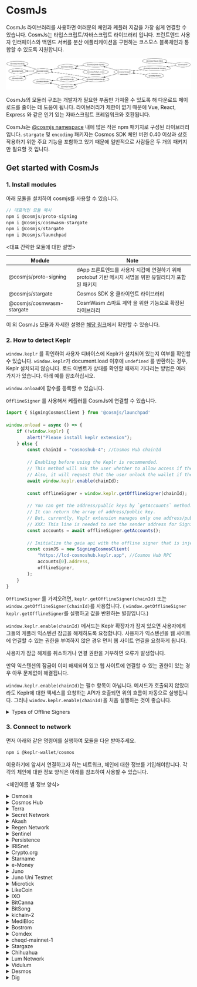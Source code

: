 # CosmJs

CosmJs 라이브러리를 사용하면 여러분의 체인과 케플러 지갑을 가장 쉽게 연결할 수 있습니다. CosmJs는 타입스크립트/자바스크립트 라이브러리 입니다. 프런트엔드 사용자 인터페이스와 백엔드 서버를 분산 애플리케이션을 구현하는 코스모스 블록체인과 통합할 수 있도록 지원합니다.

![](<../.gitbook/assets/image (1) (1) (1).png>)

CosmJs의 모듈러 구조는 개발자가 필요한 부품만 가져올 수 있도록 해 다운로드 페이로드를 줄이는 데 도움이 됩니다. 라이브러리가 제한이 없기 때문에 Vue, React, Express 와 같은 인기 있는 자바스크립트 프레임워크와 호환됩니다.

CosmJs는 [@cosmjs namespace](https://www.npmjs.com/org/cosmjs) 내에 많은 작은 npm 패키지로 구성된 라이브러리입니다. `stargate` 및 `encoding` 패키지는 Cosmos SDK 체인 버전 0.40 이상과 상호 작용하기 위한 주요 기능을 포함하고 있기 때문에 일반적으로 사람들은 두 개의 패키지만 필요할 것 입니다.

## Get started with CosmJs

### 1. Install modules

아래 모듈을 설치하여 cosmjs를 사용할 수 있습니다.

```javascript
// 대표적인 모듈 예시
npm i @cosmjs/proto-signing
npm i @cosmjs/cosmwasm-stargate
npm i @cosmjs/stargate
npm i @cosmjs/launchpad
```

<대표 간략한 모듈에 대한 설명>

| Module                    | Note                                                             |
| ------------------------- | ---------------------------------------------------------------- |
| @cosmjs/proto-signing     | dApp 프론트엔드를 사용자 지갑에 연결하기 위해 protobuf 기반 메시지 서명을 위한 유틸리티가 포함된 패키지 |
| @cosmjs/stargate          | Cosmos SDK 용 클라이언트 라이브러리                                         |
| @cosmjs/cosmwasm-stargate | CosmWasm 스마트 계약 을 위한 기능으로 확장된 라이브러리                              |

이 외 CosmJs 모듈과 자세한 설명은 [해당 링크](https://www.npmjs.com/org/cosmjs)에서 확인할 수 있습니다.

### 2. How to detect Keplr

`window.keplr` 를 확인하여 사용자 디바이스에 Keplr가 설치되어 있는지 여부를 확인할 수 있습니다. `window.keplr`가 document.load 이후에 `undefined` 를 반환하는 경우, Keplr 설치되지 않습니다. 로드 이벤트가 상태를 확인할 때까지 기다리는 방법은 여러 가지가 있습니다. 아래 예를 참조하십시오.

`window.onload`에 함수를 등록할 수 있습니다.



`OfflineSigner` 를 사용해서 케플러를 CosmJs에 연결할 수 있습니다.

```javascript
import { SigningCosmosClient } from '@cosmjs/launchpad'

window.onload = async () => {
    if (!window.keplr) {
        alert("Please install keplr extension");
    } else {
        const chainId = "cosmoshub-4"; //Cosmos Hub chainId
        
        // Enabling before using the Keplr is recommended.
        // This method will ask the user whether to allow access if they haven't visited this website.
        // Also, it will request that the user unlock the wallet if the wallet is locked.
        await window.keplr.enable(chainId);

        const offlineSigner = window.keplr.getOfflineSigner(chainId);

        // You can get the address/public keys by `getAccounts` method.
        // It can return the array of address/public key.
        // But, currently, Keplr extension manages only one address/public key pair.
        // XXX: This line is needed to set the sender address for SigningCosmosClient.
        const accounts = await offlineSigner.getAccounts();

        // Initialize the gaia api with the offline signer that is injected by Keplr extension.
        const cosmJS = new SigningCosmosClient(
            "https://lcd-cosmoshub.keplr.app", //Cosmos Hub RPC
            accounts[0].address,
            offlineSigner,
        );
    }
}
```

`OfflineSigner` 를 가져오려면, `keplr.getOfflineSigner(chainId)` 또는 `window.getOfflineSigner(chainId)`를 사용합니다. ( `window.getOfflineSigner` `keplr.getOfflineSigner`를 실행하고 값을 반환하는 별칭입니다.)

`window.keplr.enable(chainId)` 메서드는 Keplr 확장자가 잠겨 있으면 사용자에게 그들의 케플러 익스텐션 잠금을 해제하도록 요청합니다. 사용자가 익스텐션을 웹 사이트에 연결할 수 있는 권한을 부여하지 않은 경우 먼저 웹 사이트 연결을 요청하게 됩니다.

사용자가 잠금 해제를 취소하거나 연결 권한을 거부하면 오류가 발생합니다.

만약 익스텐션의 잠금이 이미 해제되어 있고 웹 사이트에 연결할 수 있는 권한이 있는 경우 아무 문제없이 해결됩니다.

`window.keplr.enable(chainId)`는 필수 항목이 아닙니다. 메서드가 호출되지 않았더라도 Keplr에 대한 액세스를 요청하는 API가 호출되면 위의 흐름이 자동으로 실행됩니다. 그러나 `window.keplr.enable(chainId)`을 처음 실행하는 것이 좋습니다.

<details>

<summary>Types of Offline Signers</summary>

In CosmJS, there are two types of Signers: OfflineSigner and OfflineDirectSigner. OfflineSigner is used to sign SignDoc serialized with Amino in Cosmos SDK Launchpad (Cosmos SDK v0.39.x or below). OfflineDirectSigner is used to sign Protobuf encoded SignDoc.

Keplr supports both types of Signers. Keplr’s `keplr.getOfflineSigner(chainId)` or `window.getOfflineSigner(chainId)` returns a Signer that satisfies both the OfflineSigner and OfflineDirectSigner. Therefore, when using CosmJS with this Signer, Amino is used for Launchpad chains and Protobuf is used for Stargate chains.

However, if the msg to be sent is able to be serialized/deserialized using Amino codec you can use a signer for Amino. Also, as there are some limitations to protobuf type sign doc, there may be cases when Amino is necessary. For example, Protobuf formatted sign doc is currently not supported by Ledger Nano’s Cosmos app. Also, because protobuf sign doc is binary formatted, msgs not natively supported by Keplr may not be human-readable.

If you’d like to enforce the use of Amino, you can use the following APIs: `keplr.getOfflineSignerOnlyAmino(chainId)` or `window.getOfflineSignerOnlyAmino(chainId: string)`. Because this will always return an Amino compatible signer, any CosmJS requested msg that is Amino compatible will request an Amino SignDoc to Keplr.

Also, `window.getOfflineSignerAuto(chainId: string): Promise<OfflineSigner | OfflineDirectSigner>` or `window.getOfflineSignerAuto(chainId: string): Promise<OfflineSigner | OfflineDirectSigner>` API is supported. Please note that the value returned is async. This API automatically returns a signer that only supports Amino if the account is a Ledger-based account, and returns a signer that is compatible for both Amino and Protobuf if the account is a mnemonic/private key-based account. Because this API is affected by the type of the connected Keplr account, if [keplr\_keystorechange](https://docs.keplr.app/api/#change-key-store-event) event is used to detect account changes the signer must be changed using the API when this event has been triggered.

</details>

### 3. Connect to network

먼저 아래와 같은 명령어를 실행하여 모듈을 다운 받아주세요.

```javascript
npm i @keplr-wallet/cosmos
```

이용하기에 앞서서 연결하고자 하는 네트워크, 체인에 대한 정보를 기입해야합니다. 각각의 체인에 대한 정보 양식은 아래를 참조하여 사용할 수 있습니다.

<체인이름 별 정보 양식>

<details>

<summary>Osmosis</summary>

```javascript
import { Bech32Address } from '@keplr-wallet/cosmos';

// https://github.com/osmosis-labs/osmosis-frontend/blob/master/src/config.ts#L531

export const EmbedChainInfos =
	{
	rpc: 'https://rpc-osmosis.blockapsis.com',
  	rest: 'https://lcd-osmosis.blockapsis.com',
	chainId: 'osmosis-1',
	chainName: 'Osmosis',
	stakeCurrency: {
		coinDenom: 'OSMO',
		coinMinimalDenom: 'uosmo',
		coinDecimals: 6,
		coinGeckoId: 'osmosis',
		coinImageUrl: window.location.origin + '/public/assets/tokens/osmosis.svg',
	},
	bip44: {
		coinType: 118,
	},
		bech32Config: Bech32Address.defaultBech32Config('osmo'),
		currencies: [
			{
				coinDenom: 'OSMO',
				coinMinimalDenom: 'uosmo',
				coinDecimals: 6,
				coinGeckoId: 'osmosis',
				coinImageUrl: window.location.origin + '/public/assets/tokens/osmosis.svg',
			},
			{
				coinDenom: 'ION',
				coinMinimalDenom: 'uion',
				coinDecimals: 6,
				coinGeckoId: 'ion',
				coinImageUrl: window.location.origin + '/public/assets/tokens/ion.png',
			},
		],
		feeCurrencies: [
			{
				coinDenom: 'OSMO',
				coinMinimalDenom: 'uosmo',
				coinDecimals: 6,
				coinGeckoId: 'osmosis',
				coinImageUrl: window.location.origin + '/public/assets/tokens/osmosis.svg',
			},
		],
		features: ['stargate', 'ibc-transfer', 'no-legacy-stdTx', 'ibc-go'],
		explorerUrlToTx: 'https://www.mintscan.io/osmosis/txs/{txHash}',
	}
```

</details>

<details>

<summary>Cosmos Hub</summary>

```javascript
import { Bech32Address } from '@keplr-wallet/cosmos';

// https://github.com/osmosis-labs/osmosis-frontend/blob/master/src/config.ts#L531

export const EmbedChainInfos = 
	
	{
		rpc: 'https://rpc-cosmoshub.keplr.app',
		rest: 'https://lcd-cosmoshub.keplr.app',
		chainId: 'cosmoshub-4',
		chainName: 'Cosmos Hub',
		stakeCurrency: {
			coinDenom: 'ATOM',
			coinMinimalDenom: 'uatom',
			coinDecimals: 6,
			coinGeckoId: 'cosmos',
			coinImageUrl: window.location.origin + '/public/assets/tokens/cosmos.svg',
		},
		bip44: {
			coinType: 118,
		},
		bech32Config: Bech32Address.defaultBech32Config('cosmos'),
		currencies: [
			{
				coinDenom: 'ATOM',
				coinMinimalDenom: 'uatom',
				coinDecimals: 6,
				coinGeckoId: 'cosmos',
				coinImageUrl: window.location.origin + '/public/assets/tokens/cosmos.svg',
			},
		],
		feeCurrencies: [
			{
				coinDenom: 'ATOM',
				coinMinimalDenom: 'uatom',
				coinDecimals: 6,
				coinGeckoId: 'cosmos',
				coinImageUrl: window.location.origin + '/public/assets/tokens/cosmos.svg',
			},
		],
		coinType: 118,
		features: ['stargate', 'ibc-transfer', 'no-legacy-stdTx', 'ibc-go'],
		explorerUrlToTx: 'https://www.mintscan.io/cosmos/txs/{txHash}',
	},
```

</details>

<details>

<summary>Terra</summary>

```javascript
import { Bech32Address } from '@keplr-wallet/cosmos';

// https://github.com/osmosis-labs/osmosis-frontend/blob/master/src/config.ts#L531

export const EmbedChainInfos = 
	
		{
		rpc: 'https://rpc-columbus.keplr.app',
		rest: 'https://lcd-columbus.keplr.app',
		chainId: 'columbus-5',
		chainName: 'Terra',
		stakeCurrency: {
			coinDenom: 'LUNA',
			coinMinimalDenom: 'uluna',
			coinDecimals: 6,
			coinGeckoId: 'terra-luna',
			coinImageUrl: window.location.origin + '/public/assets/tokens/luna.png',
		},
		bip44: {
			coinType: 330,
		},
		bech32Config: Bech32Address.defaultBech32Config('terra'),
		currencies: [
			{
				coinDenom: 'LUNA',
				coinMinimalDenom: 'uluna',
				coinDecimals: 6,
				coinGeckoId: 'terra-luna',
				coinImageUrl: window.location.origin + '/public/assets/tokens/luna.png',
			},
			{
				coinDenom: 'UST',
				coinMinimalDenom: 'uusd',
				coinDecimals: 6,
				coinGeckoId: 'terrausd',
				coinImageUrl: window.location.origin + '/public/assets/tokens/ust.png',
			},
			{
				coinDenom: 'KRT',
				coinMinimalDenom: 'ukrw',
				coinDecimals: 6,
				coinGeckoId: 'terra-krw',
				coinImageUrl: window.location.origin + '/public/assets/tokens/krt.png',
			},
		],
		feeCurrencies: [
			{
				coinDenom: 'LUNA',
				coinMinimalDenom: 'uluna',
				coinDecimals: 6,
				coinGeckoId: 'terra-luna',
				coinImageUrl: window.location.origin + '/public/assets/tokens/luna.png',
			},
			{
				coinDenom: 'UST',
				coinMinimalDenom: 'uusd',
				coinDecimals: 6,
				coinGeckoId: 'terrausd',
				coinImageUrl: window.location.origin + '/public/assets/tokens/ust.png',
			},
		],
		gasPriceStep: {
			low: 0.015,
			average: 0.015,
			high: 0.015,
		},
		features: ['stargate', 'ibc-transfer', 'no-legacy-stdTx'],
		explorerUrlToTx: 'https://finder.terra.money/columbus-5/tx/{txHash}',
	}
```

</details>

<details>

<summary>Secret Network</summary>

```javascript
import { Bech32Address } from '@keplr-wallet/cosmos';

// https://github.com/osmosis-labs/osmosis-frontend/blob/master/src/config.ts#L531

export const EmbedChainInfos = 
	
	{
		rpc: 'https://rpc-secret.keplr.app',
		rest: 'https://lcd-secret.keplr.app',
		chainId: 'secret-4',
		chainName: 'Secret Network',
		stakeCurrency: {
			coinDenom: 'SCRT',
			coinMinimalDenom: 'uscrt',
			coinDecimals: 6,
			coinGeckoId: 'secret',
			coinImageUrl: window.location.origin + '/public/assets/tokens/scrt.svg',
		},
		bip44: {
			coinType: 529,
		},
		bech32Config: Bech32Address.defaultBech32Config('secret'),
		currencies: [
			{
				coinDenom: 'SCRT',
				coinMinimalDenom: 'uscrt',
				coinDecimals: 6,
				coinGeckoId: 'secret',
				coinImageUrl: window.location.origin + '/public/assets/tokens/scrt.svg',
			},
		],
		feeCurrencies: [
			{
				coinDenom: 'SCRT',
				coinMinimalDenom: 'uscrt',
				coinDecimals: 6,
				coinGeckoId: 'secret',
				coinImageUrl: window.location.origin + '/public/assets/tokens/scrt.svg',
			},
		],
		coinType: 118,
		features: ['stargate', 'ibc-transfer', 'no-legacy-stdTx'],
		explorerUrlToTx: 'https://secretnodes.com/secret/chains/secret-4/transactions/{txHash}',
	}
```

</details>

<details>

<summary>Akash</summary>

```javascript
import { Bech32Address } from '@keplr-wallet/cosmos';

// https://github.com/osmosis-labs/osmosis-frontend/blob/master/src/config.ts#L531

export const EmbedChainInfos = 
	
	{
		rpc: 'https://rpc-akash.keplr.app',
		rest: 'https://lcd-akash.keplr.app',
		chainId: 'akashnet-2',
		chainName: 'Akash',
		stakeCurrency: {
			coinDenom: 'AKT',
			coinMinimalDenom: 'uakt',
			coinDecimals: 6,
			coinGeckoId: 'akash-network',
			coinImageUrl: window.location.origin + '/public/assets/tokens/akt.svg',
		},
		bip44: {
			coinType: 118,
		},
		bech32Config: Bech32Address.defaultBech32Config('akash'),
		currencies: [
			{
				coinDenom: 'AKT',
				coinMinimalDenom: 'uakt',
				coinDecimals: 6,
				coinGeckoId: 'akash-network',
				coinImageUrl: window.location.origin + '/public/assets/tokens/akt.svg',
			},
		],
		feeCurrencies: [
			{
				coinDenom: 'AKT',
				coinMinimalDenom: 'uakt',
				coinDecimals: 6,
				coinGeckoId: 'akash-network',
				coinImageUrl: window.location.origin + '/public/assets/tokens/akt.svg',
			},
		],
		coinType: 118,
		features: ['stargate', 'ibc-transfer'],
		explorerUrlToTx: 'https://www.mintscan.io/akash/txs/{txHash}',
	}
```

</details>

<details>

<summary>Regen Network</summary>

```javascript
import { Bech32Address } from '@keplr-wallet/cosmos';

// https://github.com/osmosis-labs/osmosis-frontend/blob/master/src/config.ts#L531

export const EmbedChainInfos = 
	
	{
		rpc: 'https://rpc-regen.keplr.app',
		rest: 'https://lcd-regen.keplr.app',
		chainId: 'regen-1',
		chainName: 'Regen Network',
		stakeCurrency: {
			coinDenom: 'REGEN',
			coinMinimalDenom: 'uregen',
			coinDecimals: 6,
			coinImageUrl: window.location.origin + '/public/assets/tokens/regen.png',
			coinGeckoId: 'regen',
		},
		bip44: { coinType: 118 },
		bech32Config: Bech32Address.defaultBech32Config('regen'),
		currencies: [
			{
				coinDenom: 'REGEN',
				coinMinimalDenom: 'uregen',
				coinDecimals: 6,
				coinImageUrl: window.location.origin + '/public/assets/tokens/regen.png',
				coinGeckoId: 'regen',
			},
		],
		feeCurrencies: [
			{
				coinDenom: 'REGEN',
				coinMinimalDenom: 'uregen',
				coinDecimals: 6,
				coinImageUrl: window.location.origin + '/public/assets/tokens/regen.png',
				coinGeckoId: 'regen',
			},
		],
		features: ['stargate', 'ibc-transfer', 'no-legacy-stdTx'],
		explorerUrlToTx: 'https://regen.aneka.io/txs/{txHash}',
	}
```

</details>

<details>

<summary>Sentinel</summary>

```javascript
import { Bech32Address } from '@keplr-wallet/cosmos';

// https://github.com/osmosis-labs/osmosis-frontend/blob/master/src/config.ts#L531

export const EmbedChainInfos = 
	
	{
		rpc: 'https://rpc-sentinel.keplr.app',
		rest: 'https://lcd-sentinel.keplr.app',
		chainId: 'sentinelhub-2',
		chainName: 'Sentinel',
		stakeCurrency: {
			coinDenom: 'DVPN',
			coinMinimalDenom: 'udvpn',
			coinDecimals: 6,
			coinGeckoId: 'sentinel',
			coinImageUrl: window.location.origin + '/public/assets/tokens/dvpn.png',
		},
		bip44: { coinType: 118 },
		bech32Config: Bech32Address.defaultBech32Config('sent'),
		currencies: [
			{
				coinDenom: 'DVPN',
				coinMinimalDenom: 'udvpn',
				coinDecimals: 6,
				coinGeckoId: 'sentinel',
				coinImageUrl: window.location.origin + '/public/assets/tokens/dvpn.png',
			},
		],
		feeCurrencies: [
			{
				coinDenom: 'DVPN',
				coinMinimalDenom: 'udvpn',
				coinDecimals: 6,
				coinGeckoId: 'sentinel',
				coinImageUrl: window.location.origin + '/public/assets/tokens/dvpn.png',
			},
		],
		explorerUrlToTx: 'https://www.mintscan.io/sentinel/txs/{txHash}',
		features: ['stargate', 'ibc-transfer'],
	}
```

</details>

<details>

<summary>Persistence</summary>

```javascript
import { Bech32Address } from '@keplr-wallet/cosmos';

// https://github.com/osmosis-labs/osmosis-frontend/blob/master/src/config.ts#L531

export const EmbedChainInfos = 
	
	{
		rpc: 'https://rpc-persistence.keplr.app',
		rest: 'https://lcd-persistence.keplr.app',
		chainId: 'core-1',
		chainName: 'Persistence',
		stakeCurrency: {
			coinDenom: 'XPRT',
			coinMinimalDenom: 'uxprt',
			coinDecimals: 6,
			coinGeckoId: 'persistence',
			coinImageUrl: window.location.origin + '/public/assets/tokens/xprt.png',
		},
		bip44: {
			coinType: 750,
		},
		bech32Config: Bech32Address.defaultBech32Config('persistence'),
		currencies: [
			{
				coinDenom: 'XPRT',
				coinMinimalDenom: 'uxprt',
				coinDecimals: 6,
				coinGeckoId: 'persistence',
				coinImageUrl: window.location.origin + '/public/assets/tokens/xprt.png',
			},
		],
		feeCurrencies: [
			{
				coinDenom: 'XPRT',
				coinMinimalDenom: 'uxprt',
				coinDecimals: 6,
				coinGeckoId: 'persistence',
				coinImageUrl: window.location.origin + '/public/assets/tokens/xprt.png',
			},
		],
		features: ['stargate', 'ibc-transfer'],
		explorerUrlToTx: 'https://www.mintscan.io/persistence/txs/{txHash}',
	}
```

</details>

<details>

<summary>IRISnet</summary>

```javascript
import { Bech32Address } from '@keplr-wallet/cosmos';

// https://github.com/osmosis-labs/osmosis-frontend/blob/master/src/config.ts#L531

export const EmbedChainInfos = 
	
	{
		rpc: 'https://rpc-iris.keplr.app',
		rest: 'https://lcd-iris.keplr.app',
		chainId: 'irishub-1',
		chainName: 'IRISnet',
		stakeCurrency: {
			coinDenom: 'IRIS',
			coinMinimalDenom: 'uiris',
			coinDecimals: 6,
			coinGeckoId: 'iris-network',
			coinImageUrl: window.location.origin + '/public/assets/tokens/iris.svg',
		},
		bip44: {
			coinType: 118,
		},
		bech32Config: Bech32Address.defaultBech32Config('iaa'),
		currencies: [
			{
				coinDenom: 'IRIS',
				coinMinimalDenom: 'uiris',
				coinDecimals: 6,
				coinGeckoId: 'iris-network',
				coinImageUrl: window.location.origin + '/public/assets/tokens/iris.svg',
			},
		],
		feeCurrencies: [
			{
				coinDenom: 'IRIS',
				coinMinimalDenom: 'uiris',
				coinDecimals: 6,
				coinGeckoId: 'iris-network',
				coinImageUrl: window.location.origin + '/public/assets/tokens/iris.svg',
			},
		],
		features: ['stargate', 'ibc-transfer', 'no-legacy-stdTx'],
		explorerUrlToTx: 'https://www.mintscan.io/iris/txs/{txHash}'
	}
```

</details>

<details>

<summary>Crypto.org</summary>

```javascript
import { Bech32Address } from '@keplr-wallet/cosmos';

// https://github.com/osmosis-labs/osmosis-frontend/blob/master/src/config.ts#L531

export const EmbedChainInfos = 
	
	{
		rpc: 'https://rpc-crypto-org.keplr.app/',
		rest: 'https://lcd-crypto-org.keplr.app/',
		chainId: 'crypto-org-chain-mainnet-1',
		chainName: 'Crypto.org',
		stakeCurrency: {
			coinDenom: 'CRO',
			coinMinimalDenom: 'basecro',
			coinDecimals: 8,
			coinGeckoId: 'crypto-com-chain',
			coinImageUrl: window.location.origin + '/public/assets/tokens/cro.png',
		},
		bip44: {
			coinType: 394,
		},
		bech32Config: Bech32Address.defaultBech32Config('cro'),
		currencies: [
			{
				coinDenom: 'CRO',
				coinMinimalDenom: 'basecro',
				coinDecimals: 8,
				coinGeckoId: 'crypto-com-chain',
				coinImageUrl: window.location.origin + '/public/assets/tokens/cro.png',
			},
		],
		feeCurrencies: [
			{
				coinDenom: 'CRO',
				coinMinimalDenom: 'basecro',
				coinDecimals: 8,
				coinGeckoId: 'crypto-com-chain',
				coinImageUrl: window.location.origin + '/public/assets/tokens/cro.png',
			},
		],
		features: ['stargate', 'ibc-transfer', 'no-legacy-stdTx'],
		explorerUrlToTx: 'https://www.mintscan.io/crypto-org/txs/{txHash}',
	}
```

</details>

<details>

<summary>Starname</summary>

```javascript
import { Bech32Address } from '@keplr-wallet/cosmos';

// https://github.com/osmosis-labs/osmosis-frontend/blob/master/src/config.ts#L531

export const EmbedChainInfos = 
	
	{
		rpc: 'https://rpc-iov.keplr.app',
		rest: 'https://lcd-iov.keplr.app',
		chainId: 'iov-mainnet-ibc',
		chainName: 'Starname',
		stakeCurrency: {
			coinDenom: 'IOV',
			coinMinimalDenom: 'uiov',
			coinDecimals: 6,
			coinGeckoId: 'starname',
			coinImageUrl: window.location.origin + '/public/assets/tokens/iov.png',
		},
		bip44: {
			coinType: 234,
		},
		bech32Config: Bech32Address.defaultBech32Config('star'),
		currencies: [
			{
				coinDenom: 'IOV',
				coinMinimalDenom: 'uiov',
				coinDecimals: 6,
				coinGeckoId: 'starname',
				coinImageUrl: window.location.origin + '/public/assets/tokens/iov.png',
			},
		],
		feeCurrencies: [
			{
				coinDenom: 'IOV',
				coinMinimalDenom: 'uiov',
				coinDecimals: 6,
				coinGeckoId: 'starname',
				coinImageUrl: window.location.origin + '/public/assets/tokens/iov.png',
			},
		],
		features: ['stargate', 'ibc-transfer'],
		explorerUrlToTx: 'https://www.mintscan.io/starname/txs/{txHash}',
	}
```

</details>

<details>

<summary>e-Money</summary>

```javascript
import { Bech32Address } from '@keplr-wallet/cosmos';

// https://github.com/osmosis-labs/osmosis-frontend/blob/master/src/config.ts#L531

export const EmbedChainInfos = 
	
	{
		rpc: 'https://rpc-emoney.keplr.app',
		rest: 'https://lcd-emoney.keplr.app',
		chainId: 'emoney-3',
		chainName: 'e-Money',
		stakeCurrency: {
			coinDenom: 'NGM',
			coinMinimalDenom: 'ungm',
			coinDecimals: 6,
			coinGeckoId: 'e-money',
			coinImageUrl: window.location.origin + '/public/assets/tokens/ngm.png',
		},
		bip44: {
			coinType: 118,
		},
		bech32Config: Bech32Address.defaultBech32Config('emoney'),
		currencies: [
			{
				coinDenom: 'NGM',
				coinMinimalDenom: 'ungm',
				coinDecimals: 6,
				coinGeckoId: 'e-money',
				coinImageUrl: window.location.origin + '/public/assets/tokens/ngm.png',
			},
			{
				coinDenom: 'EEUR',
				coinMinimalDenom: 'eeur',
				coinDecimals: 6,
				coinGeckoId: 'e-money-eur',
				coinImageUrl: window.location.origin + '/public/assets/tokens/eeur.png',
			},
		],
		feeCurrencies: [
			{
				coinDenom: 'NGM',
				coinMinimalDenom: 'ungm',
				coinDecimals: 6,
				coinGeckoId: 'e-money',
				coinImageUrl: window.location.origin + '/public/assets/tokens/ngm.png',
			},
		],
		gasPriceStep: {
			low: 1,
			average: 1,
			high: 1,
		},
		features: ['stargate', 'ibc-transfer'],
		explorerUrlToTx: 'https://emoney.bigdipper.live/transactions/{txHash}',
	}
```

</details>

<details>

<summary>Juno</summary>

```javascript
import { Bech32Address } from '@keplr-wallet/cosmos';

// https://github.com/osmosis-labs/osmosis-frontend/blob/master/src/config.ts#L531

export const EmbedChainInfos = 
	
	{
		rpc: 'https://rpc-juno.keplr.app',
		rest: 'https://lcd-juno.keplr.app',
		chainId: 'juno-1',
		chainName: 'Juno',
		stakeCurrency: {
			coinDenom: 'JUNO',
			coinMinimalDenom: 'ujuno',
			coinDecimals: 6,
			coinGeckoId: 'juno-network',
			coinImageUrl: window.location.origin + '/public/assets/tokens/juno.svg',
		},
		bip44: {
			coinType: 118,
		},
		bech32Config: Bech32Address.defaultBech32Config('juno'),
		currencies: [
			{
				coinDenom: 'JUNO',
				coinMinimalDenom: 'ujuno',
				coinDecimals: 6,
				coinGeckoId: 'juno-network',
				coinImageUrl: window.location.origin + '/public/assets/tokens/juno.svg',
			},
		],
		feeCurrencies: [
			{
				coinDenom: 'JUNO',
				coinMinimalDenom: 'ujuno',
				coinDecimals: 6,
				coinGeckoId: 'juno-network',
				coinImageUrl: window.location.origin + '/public/assets/tokens/juno.svg',
			},
		],
		features: ['stargate', 'ibc-transfer'],
		explorerUrlToTx: 'https://www.mintscan.io/juno/txs/{txHash}',
	}
```

</details>

<details>

<summary>Juno Uni Testnet</summary>

```javascript
import { Bech32Address } from "@keplr-wallet/cosmos";

const ChainInfo = {
  rpc: "https://rpc.uni.junomint.com",
  rest: "https://lcd-juno.keplr.app",
  chainId: "uni-3",
  chainName: "Juno Uni Testnet",
  stakeCurrency: {
    coinDenom: "JUNOX",
    coinMinimalDenom: "ujunox",
    coinDecimals: 6,
    coinGeckoId: "juno-network",
    coinImageUrl: window.location.origin + "/public/assets/tokens/juno.svg",
  },
  bip44: {
    coinType: 118,
  },
  bech32Config: Bech32Address.defaultBech32Config("juno"),
  currencies: [
    {
      coinDenom: "JUNOX",
      coinMinimalDenom: "ujunox",
      coinDecimals: 6,
      coinGeckoId: "juno-network",
      coinImageUrl: window.location.origin + "/public/assets/tokens/juno.svg",
    },
  ],
  feeCurrencies: [
    {
      coinDenom: "JUNOX",
      coinMinimalDenom: "ujunox",
      coinDecimals: 6,
      coinGeckoId: "juno-network",
      coinImageUrl: window.location.origin + "/public/assets/tokens/juno.svg",
    },
  ],
  features: ["stargate", "ibc-transfer"],
  explorerUrlToTx: "https://www.mintscan.io/juno/txs/{txHash}",
};

export default ChainInfo;
```

</details>

<details>

<summary>Microtick</summary>

```javascript
import { Bech32Address } from '@keplr-wallet/cosmos';

// https://github.com/osmosis-labs/osmosis-frontend/blob/master/src/config.ts#L531

export const EmbedChainInfos = 
	
	{
		rpc: 'https://rpc-microtick.keplr.app',
		rest: 'https://lcd-microtick.keplr.app',
		chainId: 'microtick-1',
		chainName: 'Microtick',
		stakeCurrency: {
			coinDenom: 'TICK',
			coinMinimalDenom: 'utick',
			coinDecimals: 6,
			coinGeckoId: 'pool:utick',
			coinImageUrl: window.location.origin + '/public/assets/tokens/tick.svg',
		},
		bip44: {
			coinType: 118,
		},
		bech32Config: Bech32Address.defaultBech32Config('micro'),
		currencies: [
			{
				coinDenom: 'TICK',
				coinMinimalDenom: 'utick',
				coinDecimals: 6,
				coinGeckoId: 'pool:utick',
				coinImageUrl: window.location.origin + '/public/assets/tokens/tick.svg',
			},
		],
		feeCurrencies: [
			{
				coinDenom: 'TICK',
				coinMinimalDenom: 'utick',
				coinDecimals: 6,
				coinGeckoId: 'pool:utick',
				coinImageUrl: window.location.origin + '/public/assets/tokens/tick.svg',
			},
		],
		features: ['stargate', 'ibc-transfer'],
		explorerUrlToTx: 'https://explorer.microtick.zone/transactions/{txHash}',
	}
```

</details>

<details>

<summary>LikeCoin</summary>

```javascript
import { Bech32Address } from '@keplr-wallet/cosmos';

// https://github.com/osmosis-labs/osmosis-frontend/blob/master/src/config.ts#L531

export const EmbedChainInfos = 
	
	{
		rpc: 'https://mainnet-node.like.co/rpc',
		rest: 'https://mainnet-node.like.co',
		chainId: 'likecoin-mainnet-2',
		chainName: 'LikeCoin',
		stakeCurrency: {
			coinDenom: 'LIKE',
			coinMinimalDenom: 'nanolike',
			coinDecimals: 9,
			coinGeckoId: 'likecoin',
			coinImageUrl: window.location.origin + '/public/assets/tokens/likecoin.svg',
		},
		bip44: {
			coinType: 118,
		},
		bech32Config: Bech32Address.defaultBech32Config('cosmos'),
		currencies: [
			{
				coinDenom: 'LIKE',
				coinMinimalDenom: 'nanolike',
				coinDecimals: 9,
				coinGeckoId: 'likecoin',
				coinImageUrl: window.location.origin + '/public/assets/tokens/likecoin.svg',
			},
		],
		feeCurrencies: [
			{
				coinDenom: 'LIKE',
				coinMinimalDenom: 'nanolike',
				coinDecimals: 9,
				coinGeckoId: 'likecoin',
				coinImageUrl: window.location.origin + '/public/assets/tokens/likecoin.svg',
			},
		],
		features: ['stargate', 'ibc-transfer'],
		explorerUrlToTx: 'https://likecoin.bigdipper.live/transactions/{txHash}',
	}
```

</details>

<details>

<summary>IXO</summary>

```javascript
import { Bech32Address } from '@keplr-wallet/cosmos';

// https://github.com/osmosis-labs/osmosis-frontend/blob/master/src/config.ts#L531

export const EmbedChainInfos = 
	
	{
		rpc: 'https://rpc-impacthub.keplr.app',
		rest: 'https://lcd-impacthub.keplr.app',
		chainId: 'impacthub-3',
		chainName: 'IXO',
		stakeCurrency: {
			coinDenom: 'IXO',
			coinMinimalDenom: 'uixo',
			coinDecimals: 6,
			coinGeckoId: 'pool:uixo',
			coinImageUrl: window.location.origin + '/public/assets/tokens/ixo.svg',
		},
		bip44: {
			coinType: 118,
		},
		bech32Config: Bech32Address.defaultBech32Config('ixo'),
		currencies: [
			{
				coinDenom: 'IXO',
				coinMinimalDenom: 'uixo',
				coinDecimals: 6,
				coinGeckoId: 'pool:uixo',
				coinImageUrl: window.location.origin + '/public/assets/tokens/ixo.png',
			},
		],
		feeCurrencies: [
			{
				coinDenom: 'IXO',
				coinMinimalDenom: 'uixo',
				coinDecimals: 6,
				coinGeckoId: 'pool:uixo',
				coinImageUrl: window.location.origin + '/public/assets/tokens/ixo.png',
			},
		],
		features: ['stargate', 'ibc-transfer'],
		explorerUrlToTx: 'https://blockscan.ixo.world/transactions/{txHash}',
	}
```

</details>

<details>

<summary>BitCanna</summary>

```javascript
import { Bech32Address } from '@keplr-wallet/cosmos';

// https://github.com/osmosis-labs/osmosis-frontend/blob/master/src/config.ts#L531

export const EmbedChainInfos = 
	
	{
		rpc: 'https://rpc.bitcanna.io',
		rest: 'https://lcd.bitcanna.io',
		chainId: 'bitcanna-1',
		chainName: 'BitCanna',
		stakeCurrency: {
			coinDenom: 'BCNA',
			coinMinimalDenom: 'ubcna',
			coinDecimals: 6,
			coinGeckoId: 'bitcanna',
			coinImageUrl: window.location.origin + '/public/assets/tokens/bcna.svg',
		},
		bip44: {
			coinType: 118,
		},
		bech32Config: Bech32Address.defaultBech32Config('bcna'),
		currencies: [
			{
				coinDenom: 'BCNA',
				coinMinimalDenom: 'ubcna',
				coinDecimals: 6,
				coinGeckoId: 'bitcanna',
				coinImageUrl: window.location.origin + '/public/assets/tokens/bcna.svg',
			},
		],
		feeCurrencies: [
			{
				coinDenom: 'BCNA',
				coinMinimalDenom: 'ubcna',
				coinDecimals: 6,
				coinGeckoId: 'bitcanna',
				coinImageUrl: window.location.origin + '/public/assets/tokens/bcna.svg',
			},
		],
		features: ['stargate', 'ibc-transfer', 'no-legacy-stdTx'],
		explorerUrlToTx: 'https://www.mintscan.io/bitcanna/txs/{txHash}',
	}
```

</details>

<details>

<summary>BitSong</summary>

```javascript
import { Bech32Address } from '@keplr-wallet/cosmos';

// https://github.com/osmosis-labs/osmosis-frontend/blob/master/src/config.ts#L531

export const EmbedChainInfos = 
	
	{
		rpc: 'https://rpc.explorebitsong.com',
		rest: 'https://lcd.explorebitsong.com',
		chainId: 'bitsong-2b',
		chainName: 'BitSong',
		stakeCurrency: {
			coinDenom: 'BTSG',
			coinMinimalDenom: 'ubtsg',
			coinDecimals: 6,
			coinGeckoId: 'pool:ubtsg',
			coinImageUrl: window.location.origin + '/public/assets/tokens/btsg.svg',
		},
		bip44: {
			coinType: 639,
		},
		bech32Config: Bech32Address.defaultBech32Config('bitsong'),
		currencies: [
			{
				coinDenom: 'BTSG',
				coinMinimalDenom: 'ubtsg',
				coinDecimals: 6,
				coinGeckoId: 'pool:ubtsg',
				coinImageUrl: window.location.origin + '/public/assets/tokens/btsg.svg',
			},
		],
		feeCurrencies: [
			{
				coinDenom: 'BTSG',
				coinMinimalDenom: 'ubtsg',
				coinDecimals: 6,
				coinGeckoId: 'pool:ubtsg',
				coinImageUrl: window.location.origin + '/public/assets/tokens/btsg.svg',
			},
		],
		features: ['stargate', 'ibc-transfer'],
		explorerUrlToTx: 'https://explorebitsong.com/transactions/{txHash}',
	}
```

</details>

<details>

<summary>kichain-2</summary>

```javascript
import { Bech32Address } from '@keplr-wallet/cosmos';

// https://github.com/osmosis-labs/osmosis-frontend/blob/master/src/config.ts#L531

export const EmbedChainInfos = 
	
	{
		rpc: 'https://rpc-mainnet.blockchain.ki',
		rest: 'https://api-mainnet.blockchain.ki',
		chainId: 'kichain-2',
		chainName: 'Ki',
		stakeCurrency: {
			coinDenom: 'XKI',
			coinMinimalDenom: 'uxki',
			coinDecimals: 6,
			coinGeckoId: 'pool:uxki',
			coinImageUrl: window.location.origin + '/public/assets/tokens/ki.svg',
		},
		bip44: {
			coinType: 118,
		},
		bech32Config: Bech32Address.defaultBech32Config('ki'),
		currencies: [
			{
				coinDenom: 'XKI',
				coinMinimalDenom: 'uxki',
				coinDecimals: 6,
				coinGeckoId: 'pool:uxki',
				coinImageUrl: window.location.origin + '/public/assets/tokens/ki.svg',
			},
		],
		feeCurrencies: [
			{
				coinDenom: 'XKI',
				coinMinimalDenom: 'uxki',
				coinDecimals: 6,
				coinGeckoId: 'pool:uxki',
				coinImageUrl: window.location.origin + '/public/assets/tokens/ki.svg',
			},
		],
		features: ['stargate', 'ibc-transfer'],
		explorerUrlToTx: 'https://www.mintscan.io/ki-chain/txs/{txHash}',
	}
```

</details>

<details>

<summary>MediBloc</summary>

```javascript
import { Bech32Address } from '@keplr-wallet/cosmos';

// https://github.com/osmosis-labs/osmosis-frontend/blob/master/src/config.ts#L531

export const EmbedChainInfos = 
	
	{
		rpc: 'https://rpc.gopanacea.org',
		rest: 'https://api.gopanacea.org',
		chainId: 'panacea-3',
		chainName: 'MediBloc',
		stakeCurrency: {
			coinDenom: 'MED',
			coinMinimalDenom: 'umed',
			coinDecimals: 6,
			coinGeckoId: 'medibloc',
			coinImageUrl: window.location.origin + '/public/assets/tokens/med.png',
		},
		bip44: {
			coinType: 371,
		},
		bech32Config: Bech32Address.defaultBech32Config('panacea'),
		currencies: [
			{
				coinDenom: 'MED',
				coinMinimalDenom: 'umed',
				coinDecimals: 6,
				coinGeckoId: 'medibloc',
				coinImageUrl: window.location.origin + '/public/assets/tokens/med.png',
			},
		],
		feeCurrencies: [
			{
				coinDenom: 'MED',
				coinMinimalDenom: 'umed',
				coinDecimals: 6,
				coinGeckoId: 'medibloc',
				coinImageUrl: window.location.origin + '/public/assets/tokens/med.png',
			},
		],
		gasPriceStep: {
			low: 5,
			average: 7,
			high: 9,
		},
		features: ['stargate', 'ibc-transfer'],
		explorerUrlToTx: 'https://www.mintscan.io/medibloc/txs/{txHash}',
	}
```

</details>

<details>

<summary>Bostrom</summary>

```javascript
import { Bech32Address } from '@keplr-wallet/cosmos';

// https://github.com/osmosis-labs/osmosis-frontend/blob/master/src/config.ts#L531

export const EmbedChainInfos = 
	
	{
		rpc: 'https://rpc.bostrom.cybernode.ai',
		rest: 'https://lcd.bostrom.cybernode.ai',
		chainId: 'bostrom',
		chainName: 'Bostrom',
		stakeCurrency: {
			coinDenom: 'BOOT',
			coinMinimalDenom: 'boot',
			coinDecimals: 0,
			// coinGeckoId: 'pool:boot',
			coinImageUrl: window.location.origin + '/public/assets/tokens/boot.png',
		},
		bip44: {
			coinType: 118,
		},
		bech32Config: Bech32Address.defaultBech32Config('bostrom'),
		currencies: [
			{
				coinDenom: 'BOOT',
				coinMinimalDenom: 'boot',
				coinDecimals: 0,
				// coinGeckoId: 'pool:boot',
				coinImageUrl: window.location.origin + '/public/assets/tokens/boot.png',
			},
		],
		feeCurrencies: [
			{
				coinDenom: 'BOOT',
				coinMinimalDenom: 'boot',
				coinDecimals: 0,
				// coinGeckoId: 'pool:boot',
				coinImageUrl: window.location.origin + '/public/assets/tokens/boot.png',
			},
		],
		features: ['stargate', 'ibc-transfer', 'no-legacy-stdTx'],
		explorerUrlToTx: 'https://cyb.ai/network/bostrom/tx/{txHash}',
	}
```

</details>

<details>

<summary>Comdex</summary>

```javascript
import { Bech32Address } from '@keplr-wallet/cosmos';

// https://github.com/osmosis-labs/osmosis-frontend/blob/master/src/config.ts#L531

export const EmbedChainInfos = 
	
	{
		rpc: 'https://rpc.comdex.one',
		rest: 'https://rest.comdex.one',
		chainId: 'comdex-1',
		chainName: 'Comdex',
		stakeCurrency: {
			coinDenom: 'CMDX',
			coinMinimalDenom: 'ucmdx',
			coinDecimals: 6,
			coinGeckoId: 'comdex',
			coinImageUrl: window.location.origin + '/public/assets/tokens/cmdx.png',
		},
		bip44: {
			coinType: 118,
		},
		bech32Config: Bech32Address.defaultBech32Config('comdex'),
		currencies: [
			{
				coinDenom: 'CMDX',
				coinMinimalDenom: 'ucmdx',
				coinDecimals: 6,
				coinGeckoId: 'comdex',
				coinImageUrl: window.location.origin + '/public/assets/tokens/cmdx.png',
			},
		],
		feeCurrencies: [
			{
				coinDenom: 'CMDX',
				coinMinimalDenom: 'ucmdx',
				coinDecimals: 6,
				coinGeckoId: 'comdex',
				coinImageUrl: window.location.origin + '/public/assets/tokens/cmdx.png',
			},
		],
		features: ['stargate', 'ibc-transfer', 'no-legacy-stdTx'],
		explorerUrlToTx: 'https://www.mintscan.io/comdex/txs/{txHash}',
	}
```

</details>

<details>

<summary>cheqd-mainnet-1</summary>

```javascript
import { Bech32Address } from '@keplr-wallet/cosmos';

// https://github.com/osmosis-labs/osmosis-frontend/blob/master/src/config.ts#L531

export const EmbedChainInfos = 
	
	{
		rpc: 'https://rpc.cheqd.net',
		rest: 'https://api.cheqd.net',
		chainId: 'cheqd-mainnet-1',
		chainName: 'cheqd',
		stakeCurrency: {
			coinDenom: 'CHEQ',
			coinMinimalDenom: 'ncheq',
			coinDecimals: 9,
			coinGeckoId: 'cheqd-network',
			coinImageUrl: window.location.origin + '/public/assets/tokens/cheq.svg',
		},
		bip44: {
			coinType: 118,
		},
		bech32Config: Bech32Address.defaultBech32Config('cheqd'),
		currencies: [
			{
				coinDenom: 'CHEQ',
				coinMinimalDenom: 'ncheq',
				coinDecimals: 9,
				coinGeckoId: 'cheqd-network',
				coinImageUrl: window.location.origin + '/public/assets/tokens/cheq.svg',
			},
		],
		feeCurrencies: [
			{
				coinDenom: 'CHEQ',
				coinMinimalDenom: 'ncheq',
				coinDecimals: 9,
				coinGeckoId: 'cheqd-network',
				coinImageUrl: window.location.origin + '/public/assets/tokens/cheq.svg',
			},
		],
		gasPriceStep: {
			low: 25,
			average: 30,
			high: 50,
		},
		features: ['stargate', 'ibc-transfer', 'no-legacy-stdTx'],
		explorerUrlToTx: 'https://cheqd.didx.co.za/transactions/{txHash}',
	}
```

</details>

<details>

<summary>Stargaze</summary>

```javascript
import { Bech32Address } from '@keplr-wallet/cosmos';

// https://github.com/osmosis-labs/osmosis-frontend/blob/master/src/config.ts#L531

export const EmbedChainInfos = 
	
	{
		rpc: 'https://rpc.stargaze-apis.com',
		rest: 'https://rest.stargaze-apis.com',
		chainId: 'stargaze-1',
		chainName: 'Stargaze',
		stakeCurrency: {
			coinDenom: 'STARS',
			coinMinimalDenom: 'ustars',
			coinDecimals: 6,
			coinGeckoId: 'pool:ustars',
			coinImageUrl: window.location.origin + '/public/assets/tokens/stars.png',
		},
		bip44: {
			coinType: 118,
		},
		bech32Config: Bech32Address.defaultBech32Config('stars'),
		currencies: [
			{
				coinDenom: 'STARS',
				coinMinimalDenom: 'ustars',
				coinDecimals: 6,
				coinGeckoId: 'pool:ustars',
				coinImageUrl: window.location.origin + '/public/assets/tokens/stars.png',
			},
		],
		feeCurrencies: [
			{
				coinDenom: 'STARS',
				coinMinimalDenom: 'ustars',
				coinDecimals: 6,
				coinGeckoId: 'pool:ustars',
				coinImageUrl: window.location.origin + '/public/assets/tokens/stars.png',
			},
		],
		features: ['stargate', 'ibc-transfer', 'no-legacy-stdTx'],
		explorerUrlToTx: 'https://www.mintscan.io/stargaze/txs/{txHash}',
	}
```

</details>

<details>

<summary>Chihuahua</summary>

```javascript
import { Bech32Address } from '@keplr-wallet/cosmos';

// https://github.com/osmosis-labs/osmosis-frontend/blob/master/src/config.ts#L531

export const EmbedChainInfos = 
	
	{
		rpc: 'https://rpc.chihuahua.wtf',
		rest: 'https://api.chihuahua.wtf',
		chainId: 'chihuahua-1',
		chainName: 'Chihuahua',
		stakeCurrency: {
			coinDenom: 'HUAHUA',
			coinMinimalDenom: 'uhuahua',
			coinDecimals: 6,
			coinGeckoId: 'pool:uhuahua',
			coinImageUrl: window.location.origin + '/public/assets/tokens/huahua.png',
		},
		bip44: {
			coinType: 118,
		},
		bech32Config: Bech32Address.defaultBech32Config('chihuahua'),
		currencies: [
			{
				coinDenom: 'HUAHUA',
				coinMinimalDenom: 'uhuahua',
				coinDecimals: 6,
				coinGeckoId: 'pool:uhuahua',
				coinImageUrl: window.location.origin + '/public/assets/tokens/huahua.png',
			},
		],
		feeCurrencies: [
			{
				coinDenom: 'HUAHUA',
				coinMinimalDenom: 'uhuahua',
				coinDecimals: 6,
				coinGeckoId: 'pool:uhuahua',
				coinImageUrl: window.location.origin + '/public/assets/tokens/huahua.png',
			},
		],
		gasPriceStep: {
			low: 0.025,
			average: 0.03,
			high: 0.035,
		},
		features: ['stargate', 'ibc-transfer', 'no-legacy-stdTx'],
		explorerUrlToTx: 'https://ping.pub/chihuahua/tx/{txHash}',
	}
```

</details>

<details>

<summary>Lum Network</summary>

```javascript
import { Bech32Address } from '@keplr-wallet/cosmos';

// https://github.com/osmosis-labs/osmosis-frontend/blob/master/src/config.ts#L531

export const EmbedChainInfos = 
	
	{
		rpc: 'https://node0.mainnet.lum.network/rpc',
		rest: 'https://node0.mainnet.lum.network/rest',
		chainId: 'lum-network-1',
		chainName: 'Lum Network',
		stakeCurrency: {
			coinDenom: 'LUM',
			coinMinimalDenom: 'ulum',
			coinDecimals: 6,
			coinGeckoId: 'pool:ulum',
			coinImageUrl: window.location.origin + '/public/assets/tokens/lum.svg',
		},
		bip44: {
			coinType: 118,
		},
		bech32Config: Bech32Address.defaultBech32Config('lum'),
		currencies: [
			{
				coinDenom: 'LUM',
				coinMinimalDenom: 'ulum',
				coinDecimals: 6,
				coinGeckoId: 'pool:ulum',
				coinImageUrl: window.location.origin + '/public/assets/tokens/lum.svg',
			},
		],
		feeCurrencies: [
			{
				coinDenom: 'LUM',
				coinMinimalDenom: 'ulum',
				coinDecimals: 6,
				coinGeckoId: 'pool:ulum',
				coinImageUrl: window.location.origin + '/public/assets/tokens/lum.svg',
			},
		],
		coinType: 118,
		features: ['stargate', 'ibc-transfer', 'no-legacy-stdTx', 'ibc-go'],
		explorerUrlToTx: 'https://www.mintscan.io/lum/txs/{txHash}',
	}
```

</details>

<details>

<summary>Vidulum</summary>

```javascript
import { Bech32Address } from '@keplr-wallet/cosmos';

// https://github.com/osmosis-labs/osmosis-frontend/blob/master/src/config.ts#L531

export const EmbedChainInfos = 
	
	{
		rpc: 'https://mainnet-rpc.vidulum.app',
		rest: 'https://mainnet-lcd.vidulum.app',
		chainId: 'vidulum-1',
		chainName: 'Vidulum',
		stakeCurrency: {
			coinDenom: 'VDL',
			coinMinimalDenom: 'uvdl',
			coinDecimals: 6,
			coinGeckoId: 'vidulum',
			coinImageUrl: window.location.origin + '/public/assets/tokens/vdl.svg',
		},
		bip44: {
			coinType: 370,
		},
		bech32Config: Bech32Address.defaultBech32Config('vdl'),
		currencies: [
			{
				coinDenom: 'VDL',
				coinMinimalDenom: 'uvdl',
				coinDecimals: 6,
				coinGeckoId: 'vidulum',
				coinImageUrl: window.location.origin + '/public/assets/tokens/vdl.svg',
			},
		],
		feeCurrencies: [
			{
				coinDenom: 'VDL',
				coinMinimalDenom: 'uvdl',
				coinDecimals: 6,
				coinGeckoId: 'vidulum',
				coinImageUrl: window.location.origin + '/public/assets/tokens/vdl.svg',
			},
		],
		coinType: 370,
		features: ['stargate', 'ibc-transfer', 'no-legacy-stdTx', 'ibc-go'],
		explorerUrlToTx: 'https://explorers.vidulum.app/vidulum/tx/{txHash}',
	}
```

</details>

<details>

<summary>Desmos</summary>

```javascript
import { Bech32Address } from '@keplr-wallet/cosmos';

// https://github.com/osmosis-labs/osmosis-frontend/blob/master/src/config.ts#L531

export const EmbedChainInfos = 
	
	{
		rpc: 'https://rpc.mainnet.desmos.network',
		rest: 'https://api.mainnet.desmos.network',
		chainId: 'desmos-mainnet',
		chainName: 'Desmos',
		stakeCurrency: {
			coinDenom: 'DSM',
			coinMinimalDenom: 'udsm',
			coinDecimals: 6,
			coinGeckoId: 'pool:udsm',
			coinImageUrl: window.location.origin + '/public/assets/tokens/dsm.svg',
		},
		bip44: {
			coinType: 852,
		},
		bech32Config: Bech32Address.defaultBech32Config('desmos'),
		currencies: [
			{
				coinDenom: 'DSM',
				coinMinimalDenom: 'udsm',
				coinDecimals: 6,
				coinGeckoId: 'pool:udsm',
				coinImageUrl: window.location.origin + '/public/assets/tokens/dsm.svg',
			},
		],
		feeCurrencies: [
			{
				coinDenom: 'DSM',
				coinMinimalDenom: 'udsm',
				coinDecimals: 6,
				coinGeckoId: 'pool:udsm',
				coinImageUrl: window.location.origin + '/public/assets/tokens/dsm.svg',
			},
		],
		features: ['stargate', 'ibc-transfer', 'no-legacy-stdTx', 'ibc-go'],
		explorerUrlToTx: 'https://explorer.desmos.network/transactions/{txHash}',
	}
```

</details>

<details>

<summary>Dig</summary>

```javascript
import { Bech32Address } from '@keplr-wallet/cosmos';

// https://github.com/osmosis-labs/osmosis-frontend/blob/master/src/config.ts#L531

export const EmbedChainInfos = 
	
	{
		rpc: 'https://rpc-1-dig.notional.ventures',
		rest: 'https://api-1-dig.notional.ventures',
		chainId: 'dig-1',
		chainName: 'Dig',
		stakeCurrency: {
			coinDenom: 'DIG',
			coinMinimalDenom: 'udig',
			coinDecimals: 6,
			coinGeckoId: 'pool:udig',
			coinImageUrl: window.location.origin + '/public/assets/tokens/dig.png',
		},
		bip44: {
			coinType: 118,
		},
		bech32Config: Bech32Address.defaultBech32Config('dig'),
		currencies: [
			{
				coinDenom: 'DIG',
				coinMinimalDenom: 'udig',
				coinDecimals: 6,
				coinGeckoId: 'pool:udig',
				coinImageUrl: window.location.origin + '/public/assets/tokens/dig.png',
			},
		],
		feeCurrencies: [
			{
				coinDenom: 'DIG',
				coinMinimalDenom: 'udig',
				coinDecimals: 6,
				coinGeckoId: 'pool:udig',
				coinImageUrl: window.location.origin + '/public/assets/tokens/dig.png',
			},
		],
		gasPriceStep: {
			low: 0.025,
			average: 0.03,
			high: 0.035,
		},
		features: ['stargate', 'ibc-transfer', 'no-legacy-stdTx', 'ibc-go'],
		explorerUrlToTx: 'https://ping.pub/dig/tx/{txHash}',
	}
```

</details>
